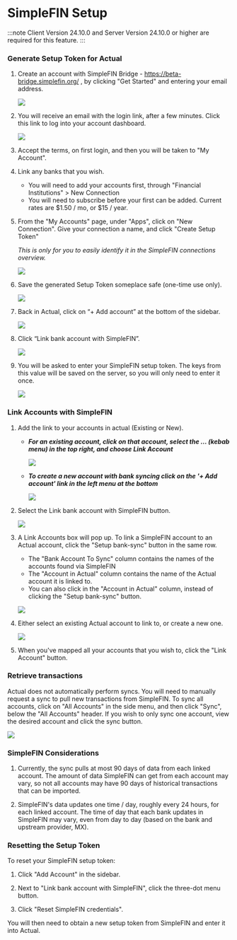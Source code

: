 # SimpleFIN Setup

:::note
Client Version 24.10.0 and
Server Version 24.10.0 or higher are required for this feature.
:::

### Generate Setup Token for Actual

1. Create an account with SimpleFIN Bridge - https://beta-bridge.simplefin.org/ , by clicking "Get Started" and entering your email address.

    ![](/static/img/connecting-your-bank/connecting-your-bank-simplefin-01.png)


2. You will receive an email with the login link, after a few minutes. Click this link to log into your account dashboard.

    ![](/static/img/connecting-your-bank/connecting-your-bank-simplefin-02.png)


3. Accept the terms, on first login, and then you will be taken to "My Account". 

4. Link any banks that you wish.
   - You will need to add your accounts first, through "Financial Institutions" > New Connection
   - You will need to subscribe before your first can be added. Current rates are $1.50 / mo, or $15 / year.

5. From the "My Accounts" page, under "Apps", click on "New Connection". Give your connection a name, and click "Create Setup Token"

   _This is only for you to easily identify it in the SimpleFIN connections overview._

    ![](/static/img/connecting-your-bank/connecting-your-bank-simplefin-03.png)

6. Save the generated Setup Token someplace safe (one-time use only).

    ![](/static/img/connecting-your-bank/connecting-your-bank-simplefin-04.png)

7. Back in Actual, click on “+ Add account” at the bottom of the sidebar.

    ![](/static/img/connecting-your-bank/connecting-your-bank-02.png)

8. Click “Link bank account with SimpleFIN”.

    ![](/static/img/connecting-your-bank/connecting-your-bank-simplefin-05.png)

9. You will be asked to enter your SimpleFIN setup token. The keys from this value will be saved on the server, so you will only need to enter it once.

    ![](/static/img/connecting-your-bank/connecting-your-bank-simplefin-06.png)

### Link Accounts with SimpleFIN

1. Add the link to your accounts in actual (Existing or New).

   - **_For an existing account, click on that account, select the ... (kebab menu) in the top right, and choose Link Account_**

     ![](/static/img/connecting-your-bank/connecting-your-bank-01.png)

   - **_To create a new account with bank syncing click on the '+ Add account' link in the left menu at the bottom_**

     ![](/static/img/connecting-your-bank/connecting-your-bank-02.png)

2. Select the Link bank account with SimpleFIN button.

   ![](/static/img/connecting-your-bank/connecting-your-bank-simplefin-07.png)

3. A Link Accounts box will pop up. To link a SimpleFIN account to an Actual account, click the "Setup bank-sync" button in the same row.
   - The "Bank Account To Sync" column contains the names of the accounts found via SimpleFIN
   - The "Account in Actual" column contains the name of the Actual account it is linked to.
   - You can also click in the "Account in Actual" column, instead of clicking the "Setup bank-sync" button.

   ![](/static/img/connecting-your-bank/connecting-your-bank-simplefin-08.png)

4. Either select an existing Actual account to link to, or create a new one.

   ![](/static/img/connecting-your-bank/connecting-your-bank-simplefin-09.png)

5. When you've mapped all your accounts that you wish to, click the "Link Account" button.

### Retrieve transactions

Actual does not automatically perform syncs.
You will need to manually request a sync to pull new transactions from SimpleFIN.
To sync all accounts, click on "All Accounts" in the side menu, and then click "Sync", below the "All Accounts" header. 
If you wish to only sync one account, view the desired account and click the sync button.

  ![](/static/img/connecting-your-bank/connecting-your-bank-simplefin-10.png)

### SimpleFIN Considerations

1. Currently, the sync pulls at most 90 days of data from each linked account. The amount of data SimpleFIN can get from each account may vary, so not all accounts may have 90 days of historical transactions that can be imported.

2. SimpleFIN's data updates one time / day, roughly every 24 hours, for each linked account. The time of day that each bank updates in SimpleFIN may vary, even from day to day (based on the bank and upstream provider, MX).

### Resetting the Setup Token

To reset your SimpleFIN setup token:

1. Click "Add Account" in the sidebar.

2. Next to "Link bank account with SimpleFIN", click the three-dot menu button.

3. Click "Reset SimpleFIN credentials".

You will then need to obtain a new setup token from SimpleFIN and enter it into Actual.

